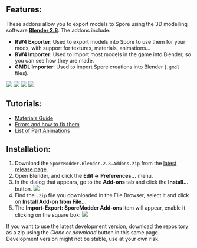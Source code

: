## Features:
These addons allow you to export models to Spore using the 3D modelling software [**Blender 2.8**](https://www.blender.org/). The addons include:

 - **RW4 Exporter**: Used to export models into Spore to use them for your mods, with support for textures, materials, animations...
 - **RW4 Importer**: Used to import most models in the game into Blender, so you can see how they are made.
 - **GMDL Importer**: Used to import Spore creations into Blender (`.gmdl` files).

![](https://i.imgur.com/SpY2Oe6.gif) ![](https://i.imgur.com/EtmiIoM.png)
![](https://i.imgur.com/5deypkwm.png) ![](https://i.imgur.com/fW0wBiS.png)

## Tutorials:
 - [Materials Guide](https://github.com/emd4600/SporeModder-FX/wiki/Blender-Addons:-materials)
 - [Errors and how to fix them](https://github.com/emd4600/SporeModder-FX/wiki/Blender-Addons:-errors-and-how-to-fix-them)
 - [List of Part Animations](https://github.com/emd4600/SporeModder-FX/wiki/List-of-Part-Animations)


## Installation:
1. Download the `SporeModder.Blender.2.8.Addons.zip` from the [latest release page](https://github.com/emd4600/SporeModder-Blender-Addons/releases/latest).
2. Open Blender, and click the **Edit -> Preferences...** menu.
3. In the dialog that appears, go to the **Add-ons** tab and click the **Install...** button.
![](https://i.imgur.com/Y3r7GXo.png)
4. Find the `.zip` file you downloaded in the File Browser, select it and click on **Install Add-on from File...**
5. The **Import-Export: SporeModder Add-ons** item will appear, enable it clicking on the square box:
![](https://i.imgur.com/QxI9OeC.png)

If you want to use the latest development version, download the repository as a zip using the *Clone or download* button in this same page. Development version might not be stable, use at your own risk.
